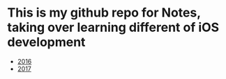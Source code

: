 # This is my github repo for Notes, taking over learning different of iOS development

- [2016](2016/README.md)
- [2017](2017/README.md)